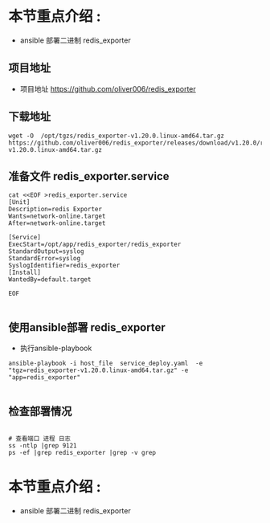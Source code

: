 
# 本节重点介绍 : 
- ansible 部署二进制 redis_exporter


## 项目地址 
- 项目地址 https://github.com/oliver006/redis_exporter

## 下载地址 
```shell script
wget -O  /opt/tgzs/redis_exporter-v1.20.0.linux-amd64.tar.gz https://github.com/oliver006/redis_exporter/releases/download/v1.20.0/redis_exporter-v1.20.0.linux-amd64.tar.gz

```


## 准备文件 redis_exporter.service
```shell script
cat <<EOF >redis_exporter.service
[Unit]
Description=redis Exporter
Wants=network-online.target
After=network-online.target

[Service]
ExecStart=/opt/app/redis_exporter/redis_exporter
StandardOutput=syslog
StandardError=syslog
SyslogIdentifier=redis_exporter
[Install]
WantedBy=default.target

EOF


```


##  使用ansible部署 redis_exporter

- 执行ansible-playbook

```shell script
ansible-playbook -i host_file  service_deploy.yaml  -e "tgz=redis_exporter-v1.20.0.linux-amd64.tar.gz" -e "app=redis_exporter"


```




## 检查部署情况

```shell script

# 查看端口 进程 日志
ss -ntlp |grep 9121
ps -ef |grep redis_exporter |grep -v grep 

```



# 本节重点介绍 : 
- ansible 部署二进制 redis_exporter
